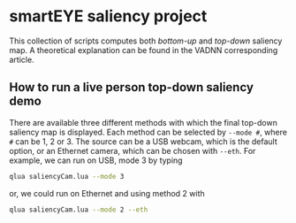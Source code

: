 # smartEYE saliency project

This collection of scripts computes both *bottom-up* and *top-down* saliency map.
A theoretical explanation can be found in the VADNN corresponding article.

## How to run a live person top-down saliency demo

There are available three different methods with which the final top-down saliency map is displayed.
Each method can be selected by `--mode #`, where `#` can be 1, 2 or 3.
The source can be a USB webcam, which is the default option, or an Ethernet camera, which can be chosen with `--eth`.
For example, we can run on USB, mode 3 by typing

```bash
qlua saliencyCam.lua --mode 3
```

or, we could run on Ethernet and using method 2 with

```bash
qlua saliencyCam.lua --mode 2 --eth
```
